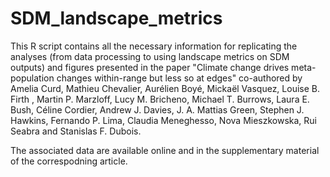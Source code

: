 # SDM_landscape_metrics

This R script contains all the necessary information for replicating the analyses (from data processing to using landscape metrics on SDM outputs) and figures presented in the paper "Climate change drives meta-population changes within-range but less so at edges" co-authored by Amelia Curd,  Mathieu Chevalier, Aurélien Boyé, Mickaël Vasquez, Louise B. Firth , Martin P. Marzloff, Lucy M. Bricheno, Michael T. Burrows, Laura E. Bush, Céline Cordier, Andrew J. Davies,  J. A. Mattias Green, Stephen J. Hawkins, Fernando P. Lima, Claudia Meneghesso,  Nova Mieszkowska,  Rui Seabra and Stanislas F. Dubois.

The associated data are available online and in the supplementary material of the correspodning article. 
